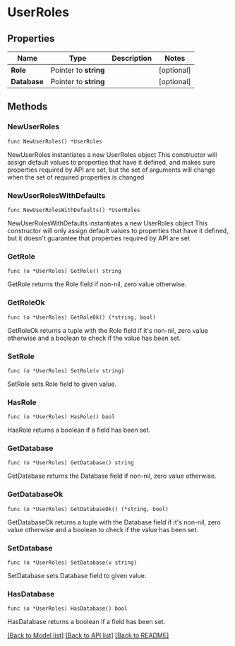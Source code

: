 # UserRoles

## Properties

Name | Type | Description | Notes
------------ | ------------- | ------------- | -------------
**Role** | Pointer to **string** |  | [optional] 
**Database** | Pointer to **string** |  | [optional] 

## Methods

### NewUserRoles

`func NewUserRoles() *UserRoles`

NewUserRoles instantiates a new UserRoles object
This constructor will assign default values to properties that have it defined,
and makes sure properties required by API are set, but the set of arguments
will change when the set of required properties is changed

### NewUserRolesWithDefaults

`func NewUserRolesWithDefaults() *UserRoles`

NewUserRolesWithDefaults instantiates a new UserRoles object
This constructor will only assign default values to properties that have it defined,
but it doesn't guarantee that properties required by API are set

### GetRole

`func (o *UserRoles) GetRole() string`

GetRole returns the Role field if non-nil, zero value otherwise.

### GetRoleOk

`func (o *UserRoles) GetRoleOk() (*string, bool)`

GetRoleOk returns a tuple with the Role field if it's non-nil, zero value otherwise
and a boolean to check if the value has been set.

### SetRole

`func (o *UserRoles) SetRole(v string)`

SetRole sets Role field to given value.

### HasRole

`func (o *UserRoles) HasRole() bool`

HasRole returns a boolean if a field has been set.

### GetDatabase

`func (o *UserRoles) GetDatabase() string`

GetDatabase returns the Database field if non-nil, zero value otherwise.

### GetDatabaseOk

`func (o *UserRoles) GetDatabaseOk() (*string, bool)`

GetDatabaseOk returns a tuple with the Database field if it's non-nil, zero value otherwise
and a boolean to check if the value has been set.

### SetDatabase

`func (o *UserRoles) SetDatabase(v string)`

SetDatabase sets Database field to given value.

### HasDatabase

`func (o *UserRoles) HasDatabase() bool`

HasDatabase returns a boolean if a field has been set.


[[Back to Model list]](../README.md#documentation-for-models) [[Back to API list]](../README.md#documentation-for-api-endpoints) [[Back to README]](../README.md)


